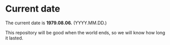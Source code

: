 # Current date

The current date is **1979.08.06.** (YYYY.MM.DD.)

This repository will be good when the world ends, so we will know how long it lasted.